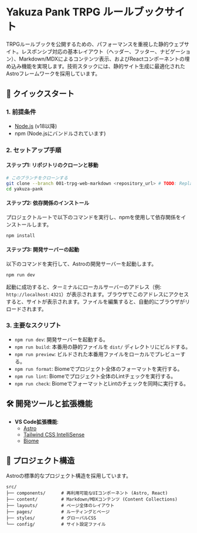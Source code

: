 # Yakuza Pank TRPG ルールブックサイト

TRPGルールブックを公開するための、パフォーマンスを重視した静的ウェブサイト。レスポンシブ対応の基本レイアウト（ヘッダー、フッター、ナビゲーション）、Markdown/MDXによるコンテンツ表示、およびReactコンポーネントの埋め込み機能を実現します。技術スタックには、静的サイト生成に最適化されたAstroフレームワークを採用しています。

## 🚀 クイックスタート

### 1. 前提条件

- [Node.js](https://nodejs.org/) (v18以降)
- npm (Node.jsにバンドルされています)

### 2. セットアップ手順

#### ステップ1: リポジトリのクローンと移動

```bash
# このブランチをクローンする
git clone --branch 001-trpg-web-markdown <repository_url> # TODO: Replace <repository_url> with actual URL
cd yakuza-pank
```

#### ステップ2: 依存関係のインストール

プロジェクトルートで以下のコマンドを実行し、npmを使用して依存関係をインストールします。

```bash
npm install
```

#### ステップ3: 開発サーバーの起動

以下のコマンドを実行して、Astroの開発サーバーを起動します。

```bash
npm run dev
```

起動に成功すると、ターミナルにローカルサーバーのアドレス（例: `http://localhost:4321`）が表示されます。ブラウザでこのアドレスにアクセスすると、サイトが表示されます。ファイルを編集すると、自動的にブラウザがリロードされます。

### 3. 主要なスクリプト

- `npm run dev`: 開発サーバーを起動する。
- `npm run build`: 本番用の静的ファイルを `dist/` ディレクトリにビルドする。
- `npm run preview`: ビルドされた本番用ファイルをローカルでプレビューする。
- `npm run format`: Biomeでプロジェクト全体のフォーマットを実行する。
- `npm run lint`: Biomeでプロジェクト全体のLintチェックを実行する。
- `npm run check`: BiomeでフォーマットとLintのチェックを同時に実行する。

## 🛠️ 開発ツールと拡張機能

- **VS Code拡張機能**:
  - [Astro](https://marketplace.visualstudio.com/items?itemName=astro-build.astro-vscode)
  - [Tailwind CSS IntelliSense](https://marketplace.visualstudio.com/items?itemName=bradlc.vscode-tailwindcss)
  - [Biome](https://marketplace.visualstudio.com/items?itemName=biomejs.biome)

## 📄 プロジェクト構造

Astroの標準的なプロジェクト構造を採用しています。

```
src/
├── components/      # 再利用可能なUIコンポーネント (Astro, React)
├── content/         # Markdown/MDXコンテンツ (Content Collections)
├── layouts/         # ページ全体のレイアウト
├── pages/           # ルーティングとページ
├── styles/          # グローバルCSS
└── config/          # サイト設定ファイル
```